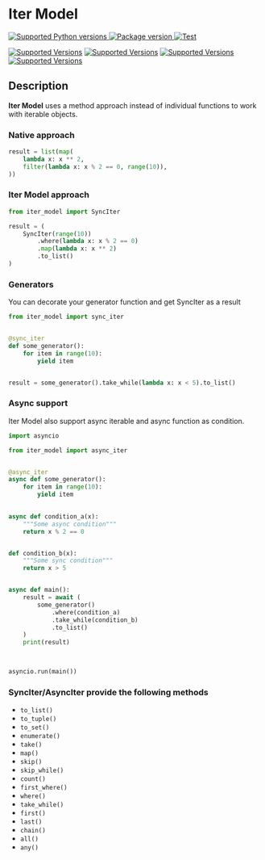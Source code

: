 # Iter Model

<a href="https://pypi.org/project/iter_model" target="_blank">
    <img src="https://img.shields.io/pypi/pyversions/iter_model.svg?color=%2334D058" alt="Supported Python versions">
</a>
<a href="https://pypi.org/project/iter_model" target="_blank">
    <img src="https://img.shields.io/pypi/v/iter_model?color=%2334D058&label=pypi%20package" alt="Package version">
</a>
<a href="https://github.com/VolodymyrBor/iter_model/actions?query=workflow%3ATest+event%3Apush+branch%3Amaster" target="_blank">
    <img src="https://github.com/VolodymyrBor/iter_model/workflows/Test/badge.svg?event=push&branch=master" alt="Test">
</a>

[![Supported Versions](https://img.shields.io/badge/coverage-100%25-green)](https://shields.io/)
[![Supported Versions](https://img.shields.io/badge/poetry-✅-grey)](https://shields.io/)
[![Supported Versions](https://img.shields.io/badge/async-✅-grey)](https://shields.io/)
[![Supported Versions](https://img.shields.io/badge/mypy-✅-grey)](https://shields.io/)

## Description

**Iter Model** uses a method approach instead of individual functions to work with iterable objects.

### Native approach

```python
result = list(map(
    lambda x: x ** 2,
    filter(lambda x: x % 2 == 0, range(10)),
))
```

### Iter Model approach

```python
from iter_model import SyncIter

result = (
    SyncIter(range(10))
        .where(lambda x: x % 2 == 0)
        .map(lambda x: x ** 2)
        .to_list()
)

```

### Generators

You can decorate your generator function and get SyncIter as a result

```python
from iter_model import sync_iter


@sync_iter
def some_generator():
    for item in range(10):
        yield item


result = some_generator().take_while(lambda x: x < 5).to_list()
```

### Async support

Iter Model also support async iterable and async function as condition.


```python
import asyncio

from iter_model import async_iter


@async_iter
async def some_generator():
    for item in range(10):
        yield item

        
async def condition_a(x):
    """Some async condition"""
    return x % 2 == 0 


def condition_b(x):
    """Some sync condition"""
    return x > 5 


async def main():
    result = await (
        some_generator()
            .where(condition_a)
            .take_while(condition_b)
            .to_list()
    )
    print(result)
    


asyncio.run(main())
```

### SyncIter/AsyncIter provide the following methods

- ```to_list()```
- ```to_tuple()```
- ```to_set()```
- ```enumerate()```
- ```take()```
- ```map()```
- ```skip()```
- ```skip_while()```
- ```count()```
- ```first_where()```
- ```where()```
- ```take_while()```
- ```first()```
- ```last()```
- ```chain()```
- ```all()```
- ```any()```
